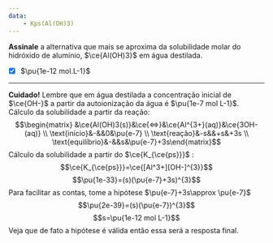 ```yaml
---
data:
    - Kps(Al(OH)3)
---
```


**Assinale** a alternativa que mais se aproxima da solubilidade molar do hidróxido de alumínio, $\ce{Al(OH)3}$ em água destilada.

- [x] $\pu{1e-12 mol.L-1}$


---

**Cuidado!** Lembre que em água destilada a concentração inicial de $\ce{OH-}$ a partir da autoionização da água é $\pu{1e-7 mol L-1}$.
Cálculo da solubilidade a partir da reação:
$$\begin{matrix} &\ce{Al(OH)3(s)}&\ce{<=>}&\ce{Al^{3+}(aq)}&\ce{3OH-(aq)} \\ \text{início}&-&&0&\pu{e-7} \\ \text{reação}&-s&&+s&+3s \\ \text{equilíbrio}&-&&s&\pu{e-7}+3s\end{matrix}$$
Cálculo da solubilidade a partir do $\ce{K_{\ce{ps}}}$ :
$$\ce{K_{\ce{ps}}}=\ce{[Al^3+][OH-]^{3}}$$
$$\pu{1e-33}=(s)(\pu{e-7}+3s)^{3}$$
Para facilitar as contas, tome a hipótese $\pu{e-7}+3s\approx \pu{e-7}$
$$\pu{2e-39}=(s)(\pu{e-7})^{3}$$
$$s=\pu{1e-12 mol L-1}$$
Veja que de fato a hipótese é válida então essa será a resposta final.

